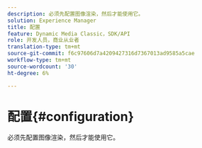 ```yaml
---
description: 必须先配置图像渲染，然后才能使用它。
solution: Experience Manager
title: 配置
feature: Dynamic Media Classic，SDK/API
role: 开发人员，商业从业者
translation-type: tm+mt
source-git-commit: f6c97606d7a4209427316d7367013ad9585a5cae
workflow-type: tm+mt
source-wordcount: '30'
ht-degree: 6%

---
```



# 配置{#configuration}

必须先配置图像渲染，然后才能使用它。


